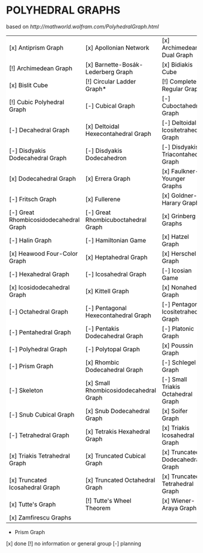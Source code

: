 <h1>POLYHEDRAL GRAPHS</h1>
based on 
<i>http://mathworld.wolfram.com/PolyhedralGraph.html</i><br>

<table border="0" style="background-color:#FFFFFF;border-collapse:collapse;border:0px solid #FFCC00;color:#000000;width:520" cellpadding="0" cellspacing="0">
	<tr>
		<td>[x] Antiprism Graph</td>
		<td>[x] Apollonian Network</td>
		<td>[x] Archimedean Dual Graph</td>
	</tr>
	<tr>
		<td>[!] Archimedean Graph</td>
		<td>[x] Barnette-Bosák-Lederberg Graph</td>
		<td>[x] Bidiakis Cube</td>
	</tr>
	<tr>
		<td>[x] Bislit Cube</td>
		<td>[!] Circular Ladder Graph*</td>
		<td>[!] Completely Regular Graph</td>
	</tr>
	<tr>
		<td>[!] Cubic Polyhedral Graph</td>
		<td>[-] Cubical Graph</td>
		<td>[-] Cuboctahedral Graph</td>
	</tr>
	<tr>
		<td>[-] Decahedral Graph</td>
		<td>[x] Deltoidal Hexecontahedral Graph</td>
		<td>[-] Deltoidal Icositetrahedral Graph</td>
	</tr>
	<tr>
		<td>[-] Disdyakis Dodecahedral Graph</td>
		<td>[-] Disdyakis Dodecahedron</td>
		<td>[-] Disdyakis Triacontahedral Graph</td>
	</tr>
	<tr>
		<td>[x] Dodecahedral Graph</td>
		<td>[x] Errera Graph</td>
		<td>[x] Faulkner-Younger Graphs</td>
	</tr>
	<tr>
		<td>[-] Fritsch Graph</td>
		<td>[x] Fullerene</td>
		<td>[x] Goldner-Harary Graph</td>
	</tr>
	<tr>
		<td>[-] Great Rhombicosidodecahedral Graph</td>
		<td>[-] Great Rhombicuboctahedral Graph</td>
		<td>[x] Grinberg Graphs</td>
	</tr>
	<tr>
		<td>[-] Halin Graph</td>
		<td>[-] Hamiltonian Game</td>
		<td>[x] Hatzel Graph</td>
	</tr>
	<tr>
		<td>[x] Heawood Four-Color Graph</td>
		<td>[x] Heptahedral Graph</td>
		<td>[x] Herschel Graph</td>
	</tr>
	<tr>
		<td>[-] Hexahedral Graph</td>
		<td>[-] Icosahedral Graph</td>
		<td>[-] Icosian Game</td>
	</tr>
	<tr>
		<td>[x] Icosidodecahedral Graph</td>
		<td>[x] Kittell Graph</td>
		<td>[x] Nonahedral Graph</td>
	</tr>
	<tr>
		<td>[-] Octahedral Graph</td>
		<td>[-] Pentagonal Hexecontahedral Graph</td>
		<td>[-] Pentagonal Icositetrahedral Graph</td>
	</tr>
	<tr>
		<td>[-] Pentahedral Graph</td>
		<td>[-] Pentakis Dodecahedral Graph</td>
		<td>[-] Platonic Graph</td>
	</tr>
	<tr>
		<td>[-] Polyhedral Graph</td>
		<td>[-] Polytopal Graph</td>
		<td>[x] Poussin Graph</td>
	</tr>
	<tr>
		<td>[-] Prism Graph</td>
		<td>[x] Rhombic Dodecahedral Graph</td>
		<td>[-] Schlegel Graph</td>
	</tr>
	<tr>
		<td>[-] Skeleton</td>
		<td>[x] Small Rhombicosidodecahedral Graph</td>
		<td>[-] Small Triakis Octahedral Graph</td>
	</tr>
	<tr>
		<td>[-] Snub Cubical Graph</td>
		<td>[x] Snub Dodecahedral Graph</td>
		<td>[x] Soifer Graph</td>
	</tr>
	<tr>
		<td>[-] Tetrahedral Graph</td>
		<td>[x] Tetrakis Hexahedral Graph</td>
		<td>[x] Triakis Icosahedral Graph</td>
	</tr>
	<tr>
		<td>[x] Triakis Tetrahedral Graph</td>
		<td>[x] Truncated Cubical Graph</td>
		<td>[x] Truncated Dodecahedral Graph</td>
	</tr>
	<tr>
		<td>[x] Truncated Icosahedral Graph</td>
		<td>[x] Truncated Octahedral Graph</td>
		<td>[x] Truncated Tetrahedral Graph</td>
	</tr>
	<tr>
		<td>[x] Tutte's Graph</td>
		<td>[!] Tutte's Wheel Theorem</td>
		<td>[x] Wiener-Araya Graph</td>
	</tr>
	<tr>
		<td>[x] Zamfirescu Graphs</td>
		<td></td>
		<td></td>
	</tr>
</table>

 * Prism Graph
 
 [x] done [!] no information or general group [-] planning
